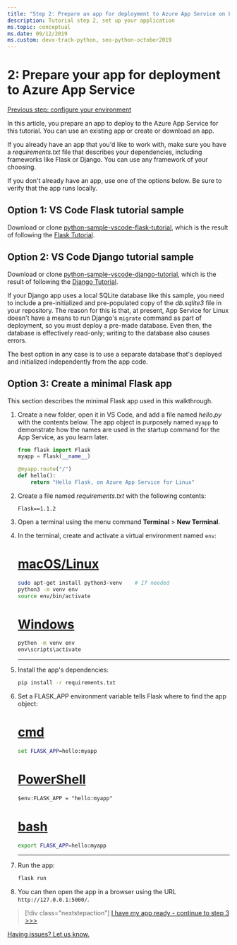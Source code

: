 ```yaml
---
title: "Step 2: Prepare an app for deployment to Azure App Service on Linux from Visual Studio Code"
description: Tutorial step 2, set up your application
ms.topic: conceptual
ms.date: 09/12/2019
ms.custom: devx-track-python, seo-python-october2019
---
```


# 2: Prepare your app for deployment to Azure App Service

[Previous step: configure your environment](tutorial-deploy-app-service-on-linux-01.md)

In this article, you prepare an app to deploy to the Azure App Service for this tutorial. You can use an existing app or create or download an app.

If you already have an app that you'd like to work with, make sure you have a *requirements.txt* file that describes your dependencies, including frameworks like Flask or Django. You can use any framework of your choosing.

If you don't already have an app, use one of the options below. Be sure to verify that the app runs locally.

## Option 1: VS Code Flask tutorial sample

Download or clone [python-sample-vscode-flask-tutorial](https://github.com/Microsoft/python-sample-vscode-flask-tutorial), which is the result of following the [Flask Tutorial](https://code.visualstudio.com/docs/python/tutorial-flask).

## Option 2: VS Code Django tutorial sample

Download or clone [python-sample-vscode-django-tutorial](https://github.com/Microsoft/python-sample-vscode-django-tutorial), which is the result of following the [Django Tutorial](https://code.visualstudio.com/docs/python/tutorial-django).

If your Django app uses a local SQLite database like this sample, you need to include a pre-initialized and pre-populated copy of the *db.sqlite3* file in your repository. The reason for this is that, at present, App Service for Linux doesn't have a means to run Django's `migrate` command as part of deployment, so you must deploy a pre-made database. Even then, the database is effectively read-only; writing to the database also causes errors.

The best option in any case is to use a separate database that's deployed and initialized independently from the app code.

## Option 3: Create a minimal Flask app

This section describes the minimal Flask app used in this walkthrough.

1. Create a new folder, open it in VS Code, and add a file named *hello.py* with the contents below. The app object is purposely named `myapp` to demonstrate how the names are used in the startup command for the App Service, as you learn later.

    ```python
    from flask import Flask
    myapp = Flask(__name__)

    @myapp.route("/")
    def hello():
        return "Hello Flask, on Azure App Service for Linux"
    ```

1. Create a file named *requirements.txt* with the following contents:

    ```text
    Flask==1.1.2
    ```

1. Open a terminal using the menu command **Terminal** > **New Terminal**.

1. In the terminal, create and activate a virtual environment named `env`:

    # [macOS/Linux](#tab/linux)

    ```bash
    sudo apt-get install python3-venv    # If needed
    python3 -m venv env
    source env/bin/activate
    ```

    # [Windows](#tab/windows)

    ```cmd
    python -m venv env
    env\scripts\activate
    ```

    ---

1. Install the app's dependencies:

    ```cmd
    pip install -r requirements.txt
    ```

1. Set a FLASK_APP environment variable tells Flask where to find the app object:

    # [cmd](#tab/cmd)

    ```cmd
    set FLASK_APP=hello:myapp
    ```

    # [PowerShell](#tab/powershell)

    ```ps
    $env:FLASK_APP = "hello:myapp"
    ```

   # [bash](#tab/bash)

    ```bash
    export FLASK_APP=hello:myapp
    ```

    ---

1. Run the app:

    ```cmd
    flask run
    ```

1. You can then open the app in a browser using the URL `http://127.0.0.1:5000/`.

> [!div class="nextstepaction"]
> [I have my app ready - continue to step 3 >>>](tutorial-deploy-app-service-on-linux-03.md)

[Having issues? Let us know.](https://aka.ms/FlaskVSCQuickstartHelp)
